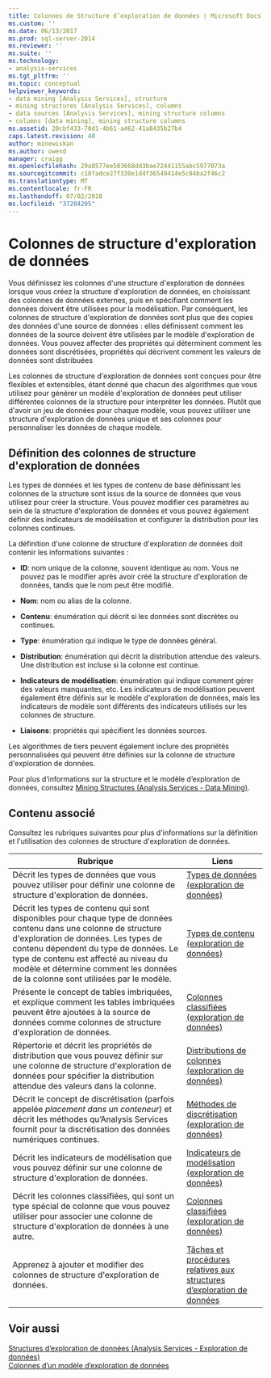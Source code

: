 ```yaml
---
title: Colonnes de Structure d’exploration de données | Microsoft Docs
ms.custom: ''
ms.date: 06/13/2017
ms.prod: sql-server-2014
ms.reviewer: ''
ms.suite: ''
ms.technology:
- analysis-services
ms.tgt_pltfrm: ''
ms.topic: conceptual
helpviewer_keywords:
- data mining [Analysis Services], structure
- mining structures [Analysis Services], columns
- data sources [Analysis Services], mining structure columns
- columns [data mining], mining structure columns
ms.assetid: 20cbf433-70d1-4b61-a462-41a8435b27b4
caps.latest.revision: 40
author: minewiskan
ms.author: owend
manager: craigg
ms.openlocfilehash: 29a8577ee503668dd3bae72441155abc5977073a
ms.sourcegitcommit: c18fadce27f330e1d4f36549414e5c84ba2f46c2
ms.translationtype: MT
ms.contentlocale: fr-FR
ms.lasthandoff: 07/02/2018
ms.locfileid: "37284205"
---
```

# <a name="mining-structure-columns"></a>Colonnes de structure d'exploration de données
  Vous définissez les colonnes d'une structure d'exploration de données lorsque vous créez la structure d'exploration de données, en choisissant des colonnes de données externes, puis en spécifiant comment les données doivent être utilisées pour la modélisation. Par conséquent, les colonnes de structure d'exploration de données sont plus que des copies des données d'une source de données : elles définissent comment les données de la source doivent être utilisées par le modèle d'exploration de données. Vous pouvez affecter des propriétés qui déterminent comment les données sont discrétisées, propriétés qui décrivent comment les valeurs de données sont distribuées  
  
 Les colonnes de structure d'exploration de données sont conçues pour être flexibles et extensibles, étant donné que chacun des algorithmes que vous utilisez pour générer un modèle d'exploration de données peut utiliser différentes colonnes de la structure pour interpréter les données. Plutôt que d'avoir un jeu de données pour chaque modèle, vous pouvez utiliser une structure d'exploration de données unique et ses colonnes pour personnaliser les données de chaque modèle.  
  
## <a name="defining-mining-structure-columns"></a>Définition des colonnes de structure d'exploration de données  
 Les types de données et les types de contenu de base définissant les colonnes de la structure sont issus de la source de données que vous utilisez pour créer la structure. Vous pouvez modifier ces paramètres au sein de la structure d'exploration de données et vous pouvez également définir des indicateurs de modélisation et configurer la distribution pour les colonnes continues.  
  
 La définition d'une colonne de structure d'exploration de données doit contenir les informations suivantes :  
  
-   **ID**: nom unique de la colonne, souvent identique au nom. Vous ne pouvez pas le modifier après avoir créé la structure d'exploration de données, tandis que le nom peut être modifié.  
  
-   **Nom**: nom ou alias de la colonne.  
  
-   **Contenu**: énumération qui décrit si les données sont discrètes ou continues.  
  
-   **Type**: énumération qui indique le type de données général.  
  
-   **Distribution**: énumération qui décrit la distribution attendue des valeurs. Une distribution est incluse si la colonne est continue.  
  
-   **Indicateurs de modélisation**: énumération qui indique comment gérer des valeurs manquantes, etc. Les indicateurs de modélisation peuvent également être définis sur le modèle d'exploration de données, mais les indicateurs de modèle sont différents des indicateurs utilisés sur les colonnes de structure.  
  
-   **Liaisons**: propriétés qui spécifient les données sources.  
  
 Les algorithmes de tiers peuvent également inclure des propriétés personnalisées qui peuvent être définies sur la colonne de structure d'exploration de données.  
  
 Pour plus d’informations sur la structure et le modèle d’exploration de données, consultez [Mining Structures &#40;Analysis Services - Data Mining&#41;](mining-structures-analysis-services-data-mining.md).  
  
## <a name="related-content"></a>Contenu associé  
 Consultez les rubriques suivantes pour plus d'informations sur la définition et l'utilisation des colonnes de structure d'exploration de données.  
  
|Rubrique|Liens|  
|-----------|-----------|  
|Décrit les types de données que vous pouvez utiliser pour définir une colonne de structure d'exploration de données.|[Types de données &#40;exploration de données&#41;](data-types-data-mining.md)|  
|Décrit les types de contenu qui sont disponibles pour chaque type de données contenu dans une colonne de structure d'exploration de données. Les types de contenu dépendent du type de données. Le type de contenu est affecté au niveau du modèle et détermine comment les données de la colonne sont utilisées par le modèle.|[Types de contenu &#40;exploration de données&#41;](content-types-data-mining.md)|  
|Présente le concept de tables imbriquées, et explique comment les tables imbriquées peuvent être ajoutées à la source de données comme colonnes de structure d'exploration de données.|[Colonnes classifiées &#40;exploration de données&#41;](classified-columns-data-mining.md)|  
|Répertorie et décrit les propriétés de distribution que vous pouvez définir sur une colonne de structure d'exploration de données pour spécifier la distribution attendue des valeurs dans la colonne.|[Distributions de colonnes &#40;exploration de données&#41;](column-distributions-data-mining.md)|  
|Décrit le concept de discrétisation (parfois appelée *placement dans un conteneur*) et décrit les méthodes qu’Analysis Services fournit pour la discrétisation des données numériques continues.|[Méthodes de discrétisation &#40;exploration de données&#41;](discretization-methods-data-mining.md)|  
|Décrit les indicateurs de modélisation que vous pouvez définir sur une colonne de structure d'exploration de données.|[Indicateurs de modélisation &#40;exploration de données&#41;](modeling-flags-data-mining.md)|  
|Décrit les colonnes classifiées, qui sont un type spécial de colonne que vous pouvez utiliser pour associer une colonne de structure d'exploration de données à une autre.|[Colonnes classifiées &#40;exploration de données&#41;](classified-columns-data-mining.md)|  
|Apprenez à ajouter et modifier des colonnes de structure d'exploration de données.|[Tâches et procédures relatives aux structures d’exploration de données](mining-structure-tasks-and-how-tos.md)|  
  
## <a name="see-also"></a>Voir aussi  
 [Structures d’exploration de données &#40;Analysis Services - Exploration de données&#41;](mining-structures-analysis-services-data-mining.md)   
 [Colonnes d’un modèle d’exploration de données](mining-model-columns.md)  
  
  
